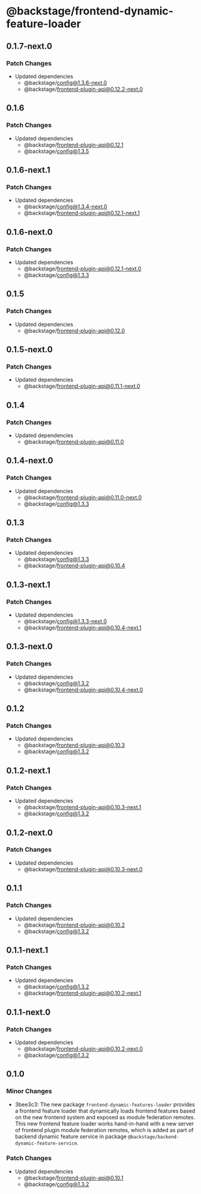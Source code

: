# @backstage/frontend-dynamic-feature-loader

## 0.1.7-next.0

### Patch Changes

- Updated dependencies
  - @backstage/config@1.3.6-next.0
  - @backstage/frontend-plugin-api@0.12.2-next.0

## 0.1.6

### Patch Changes

- Updated dependencies
  - @backstage/frontend-plugin-api@0.12.1
  - @backstage/config@1.3.5

## 0.1.6-next.1

### Patch Changes

- Updated dependencies
  - @backstage/config@1.3.4-next.0
  - @backstage/frontend-plugin-api@0.12.1-next.1

## 0.1.6-next.0

### Patch Changes

- Updated dependencies
  - @backstage/frontend-plugin-api@0.12.1-next.0
  - @backstage/config@1.3.3

## 0.1.5

### Patch Changes

- Updated dependencies
  - @backstage/frontend-plugin-api@0.12.0

## 0.1.5-next.0

### Patch Changes

- Updated dependencies
  - @backstage/frontend-plugin-api@0.11.1-next.0

## 0.1.4

### Patch Changes

- Updated dependencies
  - @backstage/frontend-plugin-api@0.11.0

## 0.1.4-next.0

### Patch Changes

- Updated dependencies
  - @backstage/frontend-plugin-api@0.11.0-next.0
  - @backstage/config@1.3.3

## 0.1.3

### Patch Changes

- Updated dependencies
  - @backstage/config@1.3.3
  - @backstage/frontend-plugin-api@0.10.4

## 0.1.3-next.1

### Patch Changes

- Updated dependencies
  - @backstage/config@1.3.3-next.0
  - @backstage/frontend-plugin-api@0.10.4-next.1

## 0.1.3-next.0

### Patch Changes

- Updated dependencies
  - @backstage/config@1.3.2
  - @backstage/frontend-plugin-api@0.10.4-next.0

## 0.1.2

### Patch Changes

- Updated dependencies
  - @backstage/frontend-plugin-api@0.10.3
  - @backstage/config@1.3.2

## 0.1.2-next.1

### Patch Changes

- Updated dependencies
  - @backstage/frontend-plugin-api@0.10.3-next.1
  - @backstage/config@1.3.2

## 0.1.2-next.0

### Patch Changes

- Updated dependencies
  - @backstage/frontend-plugin-api@0.10.3-next.0

## 0.1.1

### Patch Changes

- Updated dependencies
  - @backstage/frontend-plugin-api@0.10.2
  - @backstage/config@1.3.2

## 0.1.1-next.1

### Patch Changes

- Updated dependencies
  - @backstage/config@1.3.2
  - @backstage/frontend-plugin-api@0.10.2-next.1

## 0.1.1-next.0

### Patch Changes

- Updated dependencies
  - @backstage/frontend-plugin-api@0.10.2-next.0
  - @backstage/config@1.3.2

## 0.1.0

### Minor Changes

- 3bee3c3: The new package `frontend-dynamic-features-loader` provides a frontend feature loader that dynamically
  loads frontend features based on the new frontend system and exposed as module federation remotes.
  This new frontend feature loader works hand-in-hand with a new server of frontend plugin module federation
  remotes, which is added as part of backend dynamic feature service in package `@backstage/backend-dynamic-feature-service`.

### Patch Changes

- Updated dependencies
  - @backstage/frontend-plugin-api@0.10.1
  - @backstage/config@1.3.2
